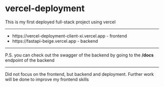 # vercel-deployment
This is my first deployed full-stack project using vercel
<hr>
<ul>
<li>https://vercel-deployment-client-xi.vercel.app - frontend</li>
<li>https://fastapi-beige.vercel.app - backend</li>
</ul>
<hr>
P.S. you can check out the swagger of the backend by going to the <b>/docs</b> endpoint of the backend
<hr>
Did not focus on the frontend, but backend and deployment. Further work will be done to improve my frontend skills
